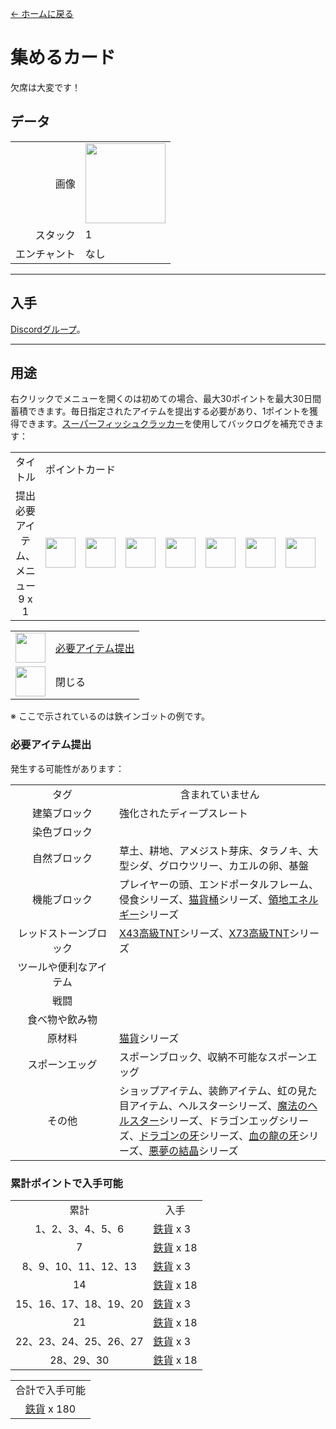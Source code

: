 [← ホームに戻る](../)
# 集めるカード
欠席は大変です！

## データ
<table>
    <tr><td align="end">画像</td><td><img src="https://i.imgur.com/b9dvhST.gif" width="128"/></td></tr>
    <tr><td align="end">スタック</td><td>1</td></tr>
    <tr><td align="end">エンチャント</td><td>なし</td></tr>
</table>

---

## 入手
[Discordグループ](../feature/discord_server.md)。

---

## 用途
右クリックでメニューを開くのは初めての場合、最大30ポイントを最大30日間蓄積できます。毎日指定されたアイテムを提出する必要があり、1ポイントを獲得できます。[スーパーフィッシュクラッカー](super_fish_cracker.md)を使用してバックログを補充できます：  

<table>
    <tr><td align="center">タイトル</td><td colspan="9">ポイントカード</td></tr>
    <tr><td align="center">提出必要アイテム、メニュー<br/>9 x 1</td><td><img src="https://i.imgur.com/wl43BjZ.png" width="48"/></td><td><img src="https://i.imgur.com/wl43BjZ.png" width="48"/></td><td><img src="https://i.imgur.com/wl43BjZ.png" width="48"/></td><td><img src="https://i.imgur.com/wl43BjZ.png" width="48"/></td><td><img src="https://i.imgur.com/dAm53pS.png" width="48"/></td><td><img src="https://i.imgur.com/wl43BjZ.png" width="48"/></td><td><img src="https://i.imgur.com/wl43BjZ.png" width="48"/></td><td><img src="https://i.imgur.com/wl43BjZ.png" width="48"/></td><td><img src="https://i.imgur.com/sAwvuIi.png" width="48"/></td></tr>
</table>

<table>
    <tr><td align="center"><img src="https://i.imgur.com/dAm53pS.png" width="48"/></td><td><a href="#必要アイテム提出">必要アイテム提出</a></td></tr>
    <tr><td align="center"><img src="https://i.imgur.com/sAwvuIi.png" width="48"/></td><td>閉じる</td></tr>
</table>

※ ここで示されているのは鉄インゴットの例です。

### 必要アイテム提出
発生する可能性があります：  

<table>
    <tr><td align="center" width="150">タグ</td><td align="center">含まれていません</td></tr>
    <tr><td align="center">建築ブロック</td><td align="start">強化されたディープスレート</td></tr>
    <tr><td align="center">染色ブロック</td><td align="start"></td></tr>
    <tr><td align="center">自然ブロック</td><td align="start">草土、耕地、アメジスト芽床、タラノキ、大型シダ、グロウツリー、カエルの卵、基盤</td></tr>
    <tr><td align="center">機能ブロック</td><td align="start">プレイヤーの頭、エンドポータルフレーム、侵食シリーズ、<a href="coin.md">猫貨桶</a>シリーズ、<a href="land_energy.md">領地エネルギー</a>シリーズ</td></tr>
    <tr><td align="center">レッドストーンブロック</td><td align="start"><a href="advanced_tnt.md">X43高級TNT</a>シリーズ、<a href="advanced_tnt.md">X73高級TNT</a>シリーズ</td></tr>
    <tr><td align="center">ツールや便利なアイテム</td><td align="start"></td></tr>
    <tr><td align="center">戦闘</td><td align="start"></td></tr>
    <tr><td align="center">食べ物や飲み物</td><td align="start"></td></tr>
    <tr><td align="center">原材料</td><td align="start"><a href="coin.md">猫貨</a>シリーズ</td></tr>
    <tr><td align="center">スポーンエッグ</td><td align="start">スポーンブロック、収納不可能なスポーンエッグ</td></tr>
    <tr><td align="center">その他</td><td align="start">ショップアイテム、装飾アイテム、虹の見た目アイテム、ヘルスターシリーズ、<a href="magic_nether_star.md">魔法のヘルスター</a>シリーズ、ドラゴンエッグシリーズ、<a href="dragon_tooth.md">ドラゴンの牙</a>シリーズ、<a href="dragon_blood_tooth.md">血の龍の牙</a>シリーズ、<a href="nightmare_crystal.md">悪夢の結晶</a>シリーズ</td></tr>
</table>

### 累計ポイントで入手可能

<table>
    <tr><td align="center">累計</td><td align="center">入手</td></tr>
    <tr><td align="center">1、2、3、4、5、6</td><td align="start"><a href="coin.md">鉄貨</a> x 3</td></tr>
    <tr><td align="center">7</td><td align="center"><a href="coin.md">鉄貨</a> x 18</td></tr>
    <tr><td align="center">8、9、10、11、12、13</td><td align="start"><a href="coin.md">鉄貨</a> x 3</td></tr>
    <tr><td align="center">14</td><td align="center"><a href="coin.md">鉄貨</a> x 18</td></tr>
    <tr><td align="center">15、16、17、18、19、20</td><td align="start"><a href="coin.md">鉄貨</a> x 3</td></tr>
    <tr><td align="center">21</td><td align="center"><a href="coin.md">鉄貨</a> x 18</td></tr>
    <tr><td align="center">22、23、24、25、26、27</td><td align="start"><a href="coin.md">鉄貨</a> x 3</td></tr>
    <tr><td align="center">28、29、30</td><td align="center"><a href="coin.md">鉄貨</a> x 18</td></tr>
</table>

<table>
    <tr><td align="center">合計で入手可能</td></tr>
    <tr><td align="center"><a href="coin.md">鉄貨</a> x 180</td></tr>
</table>

